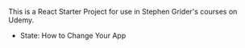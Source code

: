 This is a React Starter Project for use in Stephen Grider's courses on Udemy.

- State: How to Change Your App
